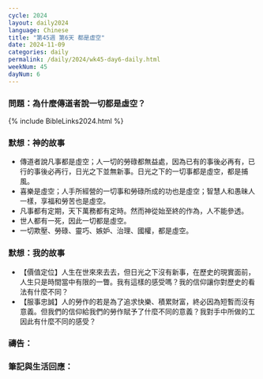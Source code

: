 ```yaml
---
cycle: 2024
layout: daily2024
language: Chinese
title: "第45週 第6天 都是虛空"
date: 2024-11-09
categories: daily
permalink: /daily/2024/wk45-day6-daily.html
weekNum: 45
dayNum: 6
---
```


### 問題：為什麼傳道者說一切都是虛空？

{% include BibleLinks2024.html %}

### 默想：神的故事
+ 傳道者說凡事都是虛空；人一切的勞碌都無益處，因為已有的事後必再有，已行的事後必再行，日光之下並無新事。日光之下的一切事都是虛空，都是捕風。
+ 喜樂是虛空；人手所經營的一切事和勞碌所成的功也是虛空；智慧人和愚昧人一樣，享福和勞苦也是虛空。
+ 凡事都有定期，天下萬務都有定時。然而神從始至終的作為，人不能參透。
+ 世人都有一死，因此一切都是虛空。
+ 一切欺壓、勞碌、靈巧、嫉妒、治理、國權，都是虛空。

### 默想：我的故事
+ 【價值定位】人生在世來來去去，但日光之下沒有新事，在歷史的現實面前，人生只是時間當中有限的一瞥。我有這樣的感受嗎？我的信仰讓你對歷史的看法有什麼不同？
+ 【服事忠誠】人的勞作的若是為了追求快樂、積累財富，終必因為短暫而沒有意義。但我們的信仰給我們的勞作賦予了什麼不同的意義？我對手中所做的工因此有什麼不同的感受？

### 禱告：

### 筆記與生活回應：
